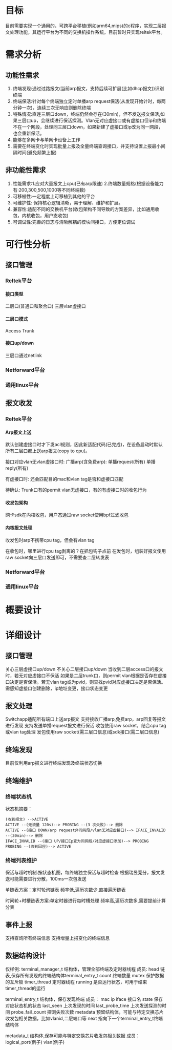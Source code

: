 
# 目标
目前需要实现一个通用的，可跨平台移植(例如arm64,mips)的c程序，实现二层报文处理功能，其运行平台为不同的交换机操作系统。目前暂时只实现reltek平台。
# 需求分析
## 功能性需求
1.	终端发现:通过过路报文(当前arp报文，支持后续可扩展(比如dhcp报文))识别终端
2.	终端保活:针对每个终端独立定时单播arp request保活(从发现开始计时，每两分钟一次)，连续三次无响应则删除终端
3.	特殊情况:直连三层口down，终端仍然会存在(30min)，但不发送报文保活,如果三层口up，会继续进行保活探测。Vlan无对应虚接口或有虚接口但ip和终端不在一个网段，处理同三层口down，如果新建了虚接口或ip改为同一网段，也会重新保活。
4.	能够在多网卡与单网卡设备上工作
5.	需要在终端变化时实现批量上报及全量终端查询接口，并支持设置上报最小间隔时间(避免频繁上报)


## 非功能性需求
1.	性能需求:1.应对大量报文上cpu(已有arp限速) 2.终端数量规格(根据设备能力有:200,300,500,1000等不同终端数) 
2.	可移植性:一定程度上可移植到其他的平台
3.	可维护性: 保持核心逻辑清晰，易于理解、维护和扩展。
4.	兼容性:适配不同的交换机平台(收包架构不同导致的方案差异，比如通用收包，内核收包，用户态收包)
5.	可调试性:完善的日志与清晰解耦的模块间接口，方便定位调试
# 可行性分析
##	接口管理
###	Reltek平台
####	接口类型
二层口(普通口和聚合口)
三层vlan虚接口
####	二层口模式
Access
Trunk
####	接口up/down
三层口通过netlink

###	Netforward平台
###	通用linux平台
##	报文收发
###	Reltek平台
#### Arp报文上送
默认创建虚接口时才下发acl规则，因此新适配代码(已完成)，在设备启动时默认所有二层口都上送arp报文(copy to cpu)。

接口对应vlan无vlan虚接口时:
广播arp(含免费arp):
单播request(所有)
单播reply(所有)

有虚接口时:
还会匹配目的mac和vlan tag是否和虚接口匹配

待确认:
Trunk口有的permit vlan无虚接口，有的有虚接口时的收包行为
####	收发包架构
网卡sdk在内核收包，用户态通过raw socket使用bpf过滤收包
####	内核报文处理
收发包时arp不携带cpu tag，但会有vlan tag

在收包时，哪里进行cpu tag剥离的？在抓包钩子点前
在发包时，组装好报文使用raw socket向三层口发送即可，不需要查二层转发表
###	Netforward平台
###	通用linux平台
# 概要设计

# 详细设计
##	接口管理
关心三层虚接口up/down
不关心二层接口up/down
当收到二层access口的报文时，若无对应虚接口不保活
如果是二层trunk口，则permit vlan根据是否存在虚接口决定是否保活。若无vlan tag或为pvid，则查找pvid对应虚接口决定是否保活。
需感知虚接口创建删除，ip地址变更，接口状态变更
##	报文处理
Switchapp适配所有端口上送arp报文
支持接收广播arp,免费arp，arp回复等报文进行发现
支持发送单播request报文进行保活
收包使用raw socket，结合cpu tag或vlan tag处理
发包使用raw socket(需三层口信息)或sdk接口(需二层口信息)
##	终端发现
目前仅利用arp报文进行终端发现及终端状态切换
##	终端维护
###	终端状态机
 状态机摘要：
```
(收到报文) -->ACTIVE
ACTIVE --(无流量 120s)--> PROBING --(3 次失败)--> 删除
ACTIVE --(接口 DOWN/arp request非同网段/vlan无对应虚接口)--> IFACE_INVALID --(30min)--> 删除
IFACE_INVALID --(接口 UP/接口Ip变为同网段/对应虚接口添加)--> PROBING
PROBING --(收到回应)--> ACTIVE
```
###	终端列表维护
保活与超时机制:按状态机图，每终端独立保活与超时检查
根据瑞昱竞分，报文发送可能需要进行分散，100ms一次包发送

单链表方案：定时轮询链表
频率低,遍历次数少,直接遍历链表
 
时间轮+时槽链表方案:单定时器进行每时槽处理
频率高,遍历次数多,需要提前计算分表
 
##	事件上报
支持查询所有终端信息
支持增量上报变化的终端信息

## 数据结构设计
仅样例:
terminal_manager_t 结构体，管理全部终端及定时器线程
成员:
head 链表,保存所有发现的终端结构体terminal_entry_t
count 终端数量
mutex 保护数据的互斥锁
timer_thread 定时器线程
running 是否运行状态，可用于结束timer_thread的运行

terminal_entry_t 结构体，保存发现终端
成员：
mac
ip
iface 接口名
state 保存对应状态机的状态
last_seen 上次发现的时间
last_probe_time 上次发送探测的时间
probe_fail_count 探测失败次数
metadata 预留结构体，可能与特定交换芯片收发包相关数据，比如vlanid,二层端口等
next 指向下一个terminal_entry_t终端结构体

metadata_t 结构体,保存可能与特定交换芯片收发包相关数据
成员：
logical_port(例子)
vlan(例子)